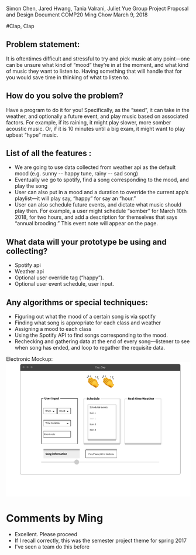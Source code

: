 Simon Chen, Jared Hwang, Tania Valrani, Juliet Yue
Group Project Proposal and Design Document
COMP20 Ming Chow
March 9, 2018


#Clap, Clap


Problem statement:
--------------------

It is oftentimes difficult and stressful to try and pick music at any point—one can be unsure what kind of “mood” they’re in at the moment, and what kind of music they want to listen to. Having something that will handle that for you would save time in thinking of what to listen to.

How do you solve the problem?
-------------------------------
Have a program to do it for you! Specifically, as the “seed”, it can take in the weather, and optionally a future event, and play music based on associated factors. For example, if its raining, it might play slower, more somber acoustic music. Or, if it is 10 minutes until a big exam, it might want to play upbeat “hype” music.

List of all the features :
-------------------------------

* We are going to use data collected from weather api as the default mood (e.g. sunny -- happy tune, rainy -- sad song)
* Eventually we go to spotify, find a song corresponding to the mood, and play the song 
* User can also put in a mood and a duration to override the current app’s playlist—it will play say, “happy” for say an “hour.”
* User can also schedule future events, and dictate what music should play then. For example, a user might schedule “somber” for March 10th 2018, for two hours, and add a description for themselves that says “annual brooding.” This event note will appear on the page.

What data will your prototype be using and collecting?
--------------------------------------------------------------
* Spotify api
* Weather api
* Optional user override tag (“happy”).
* Optional user event schedule, user input. 

Any algorithms or special techniques:
----------------------------------------

* Figuring out what the mood of a certain song is via spotify
* Finding what song is appropriate for each class and weather
* Assigning a mood to each class
* Using the Spotify API to find songs corresponding to the mood. 
* Rechecking and gathering data at the end of every song—listener to see when song has ended, and loop to regather the requisite data. 

Electronic Mockup:
![Electronic Mockup Diagram](/Mockup.png "Wireframe mockup")

# Comments by Ming
* Excellent. Please proceed
* If I recall correctly, this was the semester project theme for spring 2017
* I've seen a team do this before
